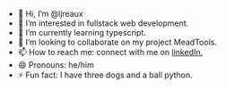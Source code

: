 - 👋 Hi, I’m @ljreaux
- 👀 I’m interested in fullstack web development.
- 🌱 I’m currently learning typescript.
- 💞️ I’m looking to collaborate on my project MeadTools.
- 📫 How to reach me: connect with me on [linkedIn.](https://www.linkedin.com/in/ljreaux/)
- 😄 Pronouns: he/him
- ⚡ Fun fact: I have three dogs and a ball python. 

<!---
ljreaux/ljreaux is a ✨ special ✨ repository because its `README.md` (this file) appears on your GitHub profile.
You can click the Preview link to take a look at your changes.
--->
